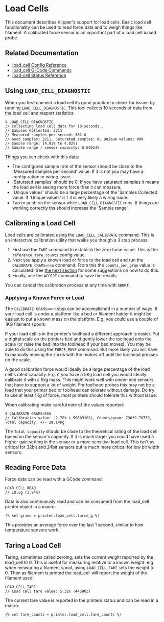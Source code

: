 # Load Cells

This document describes Klipper's support for load cells. Basic load cell
functionality can be used to read force data and to weigh things like filament.
A calibrated force sensor is an important part of a load cell based probe.

## Related Documentation

* [load_cell Config Reference](Config_Reference.md#load_cell)
* [load_cell G-Code Commands](G-Codes.md#load_cell)
* [load_cell Status Reference](Status_Reference.md#load_cell)

## Using `LOAD_CELL_DIAGNOSTIC`

When you first connect a load cell its good practice to check for issues by
running `LOAD_CELL_DIAGNOSTIC`. This tool collects 10 seconds of data from the
load cell and resport statistics:

```
$ LOAD_CELL_DIAGNOSTIC
// Collecting load cell data for 10 seconds...
// Samples Collected: 3211
// Measured samples per second: 332.0
// Good samples: 3211, Saturated samples: 0, Unique values: 900
// Sample range: [4.01% to 4.02%]
// Sample range / sensor capacity: 0.00524%
```

Things you can check with this data:
* The configured sample rate of the sensor should be close to the 'Measured
samples per second' value. If it is not you may have a configuration or wiring
issue.
* 'Saturated samples' should be 0. If you have saturated samples it means the
load sell is seeing more force than it can measure.
* 'Unique values' should be a large percentage of the 'Samples
Collected' value. If 'Unique values' is 1 it is very likely a wiring issue.
* Tap or push on the sensor while `LOAD_CELL_DIAGNOSTIC` runs. If
things are working correctly ths should increase the 'Sample range'.

## Calibrating a Load Cell

Load cells are calibrated using the `LOAD_CELL_CALIBRATE` command. This is an
interactive calibration utility that walks you though a 3 step process:
1. First use the `TARE` command to establish the zero force value. This is the
`reference_tare_counts` config value.
2. Next you apply a known load or force to the load cell and run the
`CALIBRATE GRAMS=nnn` command. From this the `counts_per_gram` value is
calculated. See [the next section](#applying-a-known-force-or-load) for some
suggestions on how to do this.
3. Finally, use the `ACCEPT` command to save the results.

You can cancel the calibration process at any time with `ABORT`.

### Applying a Known Force or Load

The `CALIBRATE GRAMS=nnn` step can be accomplished in a number of ways. If your
load cell is under a platform like a bed or filament holder it might be easiest
to put a known mass on the platform. E.g. you could use a couple of 1KG filament
spools.

If your load cell is in the printer's toolhead a different approach is easier.
Put a digital scale on the printers bed and gently lower the toolhead onto the
scale (or raise the bed into the toolhead if your bed moves). You may be able to
do this using the `FORCE_MOVE` command. But more likely you will have to
manually moving the z axis with the motors off until the toolhead presses on the
scale.

A good calibration force would ideally be a large percentage of the load cell's
rated capacity. E.g. if you have a 5Kg load cell you would ideally calibrate it
with a 5kg mass. This might work well with under-bed sensors that have to
support a lot of weight. For toolhead probes this may not be a load that your
printer bed or toolhead can tolerate without damage. Do try to use at least 1Kg
of force, most printers should tolerate this without issue.

When calibrating make careful note of the values reported:
```
$ CALIBRATE GRAMS=555
// Calibration value: -2.78% (-59803108), Counts/gram: 73039.78739,
Total capacity: +/- 29.14Kg
```
The `Total capacity` should be close to the theoretical rating of the load cell
based on the sensor's capacity. If it is much larger you could have used a
higher gain setting in the sensor or a more sensitive load cell. This isn't as
critical for 32bit and 24bit sensors but is much more critical for low bit width
sensors.

## Reading Force Data
Force data can be read with a GCode command:

```
LOAD_CELL_READ
// 10.6g (1.94%)
```

Data is also continuously read and can be consumed from the load_cell printer
object in a macro:

```
{% set grams = printer.load_cell.force_g %}
```

This provides an average force over the last 1 second, similar to how
temperature sensors work.

## Taring a Load Cell
Taring, sometimes called zeroing, sets the current weight reported by the
load_cell to 0. This is useful for measuring relative to a known weight. e.g.
when measuring a filament spool, using `LOAD_CELL_TARE` sets the weight to 0.
Then as filament is printed the load_cell will report the weight of the
filament used.

```
LOAD_CELL_TARE
// Load cell tare value: 5.32% (445903)
```

The current tare value is reported in the printers status and can be read in
a macro:

```
{% set tare_counts = printer.load_cell.tare_counts %}
```
